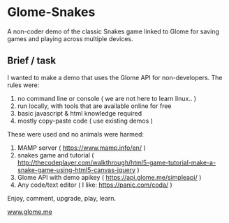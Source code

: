 # Glome-Snakes
A non-coder demo of the classic Snakes game linked to Glome for saving games and playing across multiple devices.

## Brief / task

I wanted to make a demo that uses the Glome API for non-developers. The rules were:
1. no command line or console ( we are not here to learn linux.. )
2. run locally, with tools that are available online for free
3. basic javascript & html knowledge required
4. mostly copy-paste code ( use existing demos )

These were used and no animals were harmed:
1. MAMP server ( https://www.mamp.info/en/ )
2. snakes game and tutorial ( http://thecodeplayer.com/walkthrough/html5-game-tutorial-make-a-snake-game-using-html5-canvas-jquery )
3. Glome API with demo apikey ( https://api.glome.me/simpleapi/ )
4. Any code/text editor ( I like: https://panic.com/coda/ )


Enjoy, comment, upgrade, play, learn.

www.glome.me
